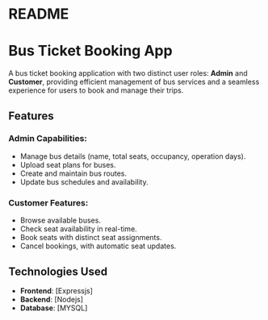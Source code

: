 # README
# Bus Ticket Booking App

A bus ticket booking application with two distinct user roles: **Admin** and **Customer**, providing efficient management of bus services and a seamless experience for users to book and manage their trips.

## Features

### Admin Capabilities:
- Manage bus details (name, total seats, occupancy, operation days).
- Upload seat plans for buses.
- Create and maintain bus routes.
- Update bus schedules and availability.

### Customer Features:
- Browse available buses.
- Check seat availability in real-time.
- Book seats with distinct seat assignments.
- Cancel bookings, with automatic seat updates.

## Technologies Used
- **Frontend**: [Expressjs]
- **Backend**: [Nodejs]
- **Database**: [MYSQL]

